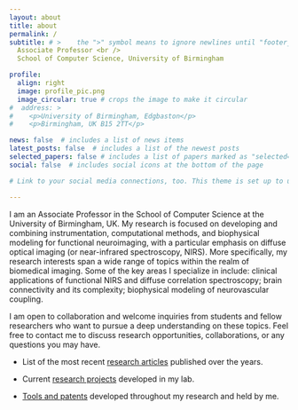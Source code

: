 ```yaml
---
layout: about
title: about
permalink: /
subtitle: # >    the ">" symbol means to ignore newlines until "footer_text:"
  Associate Professor <br />
  School of Computer Science, University of Birmingham

profile:
  align: right
  image: profile_pic.png
  image_circular: true # crops the image to make it circular
#  address: >
#    <p>University of Birmingham, Edgbaston</p>
#    <p>Birmingham, UK B15 2TT</p>

news: false  # includes a list of news items
latest_posts: false  # includes a list of the newest posts
selected_papers: false # includes a list of papers marked as "selected={true}"
social: false  # includes social icons at the bottom of the page

# Link to your social media connections, too. This theme is set up to use [Font Awesome icons](http://fortawesome.github.io/Font-Awesome/) and [Academicons](https://jpswalsh.github.io/academicons/), like the ones below. Add your Facebook, Twitter, LinkedIn, Google Scholar, or just disable all of them.

---
```


I am an Associate Professor in the School of Computer Science at the University of Birmingham, UK. My research is focused on developing and combining instrumentation, computational methods, and biophysical modeling for functional neuroimaging, with a particular emphasis on diffuse optical imaging (or near-infrared spectroscopy, NIRS). More specifically, my research interests span a wide range of topics within the realm of biomedical imaging. Some of the key areas I specialize in include: clinical applications of functional NIRS and diffuse correlation spectroscopy; brain connectivity and its complexity; biophysical modeling of neurovascular coupling. 

I am open to collaboration and welcome inquiries from students and fellow researchers who want to pursue a deep understanding on these topics. Feel free to contact me to discuss research opportunities, collaborations, or any questions you may have. 

* List of the most recent [research articles](https://rcmesquita.github.io/publications/) published over the years. 

* Current [research projects](https://rcmesquita.github.io/projects/) developed in my lab. 

* [Tools and patents](https://rcmesquita.github.io/repositories/) developed throughout my research and held by me. 
